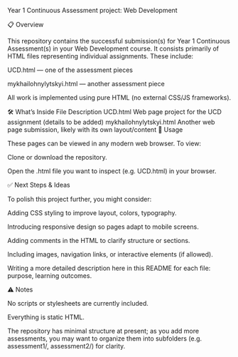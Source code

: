 Year 1 Continuous Assessment project: Web Development

📋 Overview

This repository contains the successful submission(s) for Year 1 Continuous Assessment(s) in your Web Development course. It consists primarily of HTML files representing individual assignments. These include:

UCD.html — one of the assessment pieces

mykhailohnylytskyi.html — another assessment piece

All work is implemented using pure HTML (no external CSS/JS frameworks).

🛠 What’s Inside
File	Description
UCD.html	Web page project for the UCD assignment (details to be added)
mykhailohnylytskyi.html	Another web page submission, likely with its own layout/content
📌 Usage

These pages can be viewed in any modern web browser. To view:

Clone or download the repository.

Open the .html file you want to inspect (e.g. UCD.html) in your browser.

✅ Next Steps & Ideas

To polish this project further, you might consider:

Adding CSS styling to improve layout, colors, typography.

Introducing responsive design so pages adapt to mobile screens.

Adding comments in the HTML to clarify structure or sections.

Including images, navigation links, or interactive elements (if allowed).

Writing a more detailed description here in this README for each file: purpose, learning outcomes.

⚠️ Notes

No scripts or stylesheets are currently included.

Everything is static HTML.

The repository has minimal structure at present; as you add more assessments, you may want to organize them into subfolders (e.g. assessment1/, assessment2/) for clarity.
